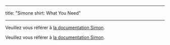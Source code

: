 - - -
title: "Simone shirt: What You Need"
- - -

<Note>

Veuillez vous référer à [la documentation Simon](/docs/patterns/simon/).

Veuillez vous référer à [la documentation Simon](/docs/patterns/simon/).

</Note>
